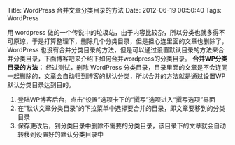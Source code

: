 Title: WordPress 合并文章分类目录的方法
Date: 2012-06-19 00:50:40
Tags: WordPress


用 wordpress 做的一个传说中的垃圾站，由于内容比较杂，所以分类也就多得不可原谅，于是打算整理下，删除几个分类目录，但是担心连里面的文章也删除了，WordPress 也没有合并分类目录的方法，但是可以通过设置默认目录的方法来合并分类目录，下面博客吧来介绍下如何合并wordpress的分类目录。  **合并WP分类目录的方法：** 经过测试，删除 WordPress 分类目录，目录里面的文章是不会连同一起删除的，文章会自动归到博客的默认分类，所以合并的方法就是通过设置WP默认分类目录达到目的。 

  1. 登陆WP博客后台，点击“设置”选项卡下的“撰写”选项进入“撰写选项”界面
  2. 在“默认文章分类目录”的下拉菜单中选择要合并的目录，即文章要移到的分类目录
  3. 保存更改后，到分类目录中删除不需要的分类目录，该目录下的文章就会自动转移到设置好的默认分类目录中
